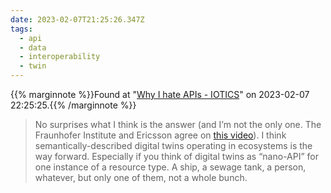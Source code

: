 ```yaml
---
date: 2023-02-07T21:25:26.347Z
tags:
  - api
  - data
  - interoperability
  - twin
---
```

{{% marginnote %}}Found at "[Why I hate APIs - IOTICS](https://iotics.com/why-i-hate-apis/)" on 2023-02-07 22:25:25.{{% /marginnote %}}

> No surprises what I think is the answer (and I’m not the only one. The Fraunhofer Institute and Ericsson agree on [this video](https://www.youtube.com/watch?v=YNSVhE2z_BI)). I think semantically-described digital twins operating in ecosystems is the way forward. Especially if you think of digital twins as “nano-API” for one instance of a resource type. A ship, a sewage tank, a person, whatever, but only one of them, not a whole bunch.

